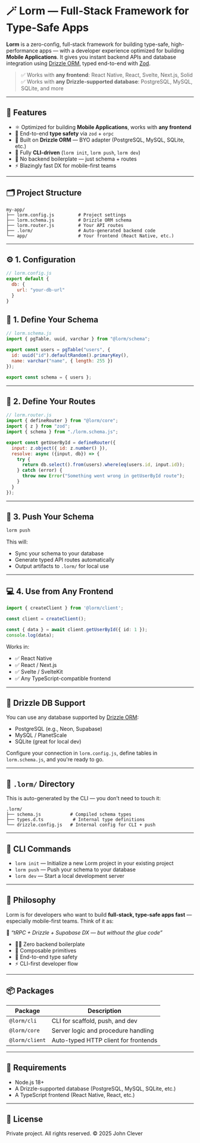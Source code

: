 # 🪄 Lorm — Full-Stack Framework for Type-Safe Apps

**Lorm** is a zero-config, full-stack framework for building type-safe, high-performance apps — with a developer experience optimized for building **Mobile Applications**. It gives you instant backend APIs and database integration using [Drizzle ORM](https://orm.drizzle.team), typed end-to-end with [Zod](https://zod.dev).

> ✅ Works with **any frontend**: React Native, React, Svelte, Next.js, Solid  
> ✅ Works with **any Drizzle-supported database**: PostgreSQL, MySQL, SQLite, and more

---

## 🚀 Features

- ⚛️ Optimized for building **Mobile Applications**, works with **any frontend**
- 🎯 End-to-end **type safety** via `zod` + `orpc`
- 🧪 Built on **Drizzle ORM** — BYO adapter (PostgreSQL, MySQL, SQLite, etc.)
- 🔧 Fully **CLI-driven** (`lorm init`, `lorm push`, `lorm dev`)
- 🚫 No backend boilerplate — just schema + routes
- ⚡️ Blazingly fast DX for mobile-first teams

---

## 🗂️ Project Structure

```
my-app/
├── lorm.config.js         # Project settings
├── lorm.schema.js         # Drizzle ORM schema
├── lorm.router.js         # Your API routes
├── .lorm/                 # Auto-generated backend code
└── app/                   # Your frontend (React Native, etc.)
```

---

## ⚙️ 1. Configuration

```js
// lorm.config.js
export default {
  db: {
    url: "your-db-url"
  }
}
```

## 🧱 1. Define Your Schema

```js
// lorm.schema.js
import { pgTable, uuid, varchar } from "@lorm/schema";

export const users = pgTable("users", {
  id: uuid("id").defaultRandom().primaryKey(),
  name: varchar("name", { length: 255 })
});

export const schema = { users };
```

---

## 🔧 2. Define Your Routes

```js
// lorm.router.js
import { defineRouter } from "@lorm/core";
import { z } from "zod";
import { schema } from "./lorm.schema.js";

export const getUserById = defineRouter({
  input: z.object({ id: z.number() }),
  resolve: async ({input, db}) => {
    try {
      return db.select().from(users).where(eq(users.id, input.id));
    } catch (error) {
      throw new Error("Something went wrong in getUserById route");
    }
  }
});
```

---

## 📡 3. Push Your Schema

```bash
lorm push
```

This will:
- Sync your schema to your database
- Generate typed API routes automatically
- Output artifacts to `.lorm/` for local use

---

## 💻 4. Use from Any Frontend

```ts
import { createClient } from '@lorm/client';

const client = createClient();

const { data } = await client.getUserById({ id: 1 });
console.log(data);
```

Works in:
- ✅ React Native
- ✅ React / Next.js
- ✅ Svelte / SvelteKit
- ✅ Any TypeScript-compatible frontend

---

## 🔁 Drizzle DB Support

You can use any database supported by [Drizzle ORM](https://orm.drizzle.team/docs/overview):

- PostgreSQL (e.g., Neon, Supabase)
- MySQL / PlanetScale
- SQLite (great for local dev)

Configure your connection in `lorm.config.js`, define tables in `lorm.schema.js`, and you're ready to go.

---

## 📁 `.lorm/` Directory

This is auto-generated by the CLI — you don’t need to touch it:

```
.lorm/
├── schema.js           # Compiled schema types
├── types.d.ts           # Internal type definitions
└── drizzle.config.js   # Internal config for CLI + push
```

---

## 🚀 CLI Commands
- `lorm init` — Initialize a new Lorm project in your existing project
- `lorm push` — Push your schema to your database
- `lorm dev` — Start a local development server
---

## 🎯 Philosophy

Lorm is for developers who want to build **full-stack, type-safe apps fast** — especially mobile-first teams. Think of it as:

🧱 _“tRPC + Drizzle + Supabase DX — but without the glue code”_

- 🧘‍♀️ Zero backend boilerplate
- 🧩 Composable primitives
- 🔐 End-to-end type safety
- ⚡️ CLI-first developer flow

---

## 📦 Packages

| Package           | Description                            |
|------------------|----------------------------------------|
| `@lorm/cli`       | CLI for scaffold, push, and dev        |
| `@lorm/core`      | Server logic and procedure handling    |
| `@lorm/client`    | Auto-typed HTTP client for frontends   |

---

## 🧪 Requirements

- Node.js 18+
- A Drizzle-supported database (PostgreSQL, MySQL, SQLite, etc.)
- A TypeScript frontend (React Native, React, etc.)

---

## 📜 License

Private project. All rights reserved. © 2025 John Clever

